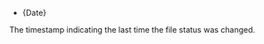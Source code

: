 <!-- YAML
added: v0.11.13
-->

* {Date}

The timestamp indicating the last time the file status was changed.

